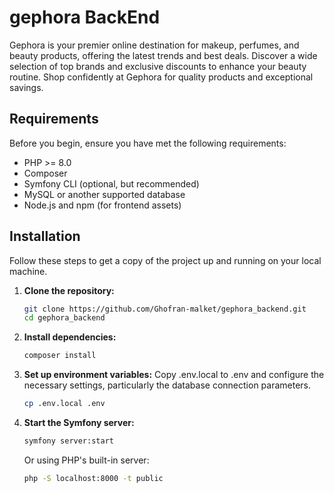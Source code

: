 # gephora BackEnd
Gephora is your premier online destination for makeup, perfumes, and beauty products, offering the latest trends and best deals. Discover a wide selection of top brands and exclusive discounts to enhance your beauty routine. Shop confidently at Gephora for quality products and exceptional savings.

## Requirements
Before you begin, ensure you have met the following requirements:

 - PHP >= 8.0
 - Composer
 - Symfony CLI (optional, but recommended)
 - MySQL or another supported database
 - Node.js and npm (for frontend assets)

## Installation
Follow these steps to get a copy of the project up and running on your local machine.

1. **Clone the repository:**
    ```bash
    git clone https://github.com/Ghofran-malket/gephora_backend.git
    cd gephora_backend
    ```

2. **Install dependencies:**
    ```bash
    composer install
    ```

3. **Set up environment variables:**
    Copy .env.local to .env and configure the necessary settings, particularly the database connection parameters.
    ```bash
    cp .env.local .env
    ```

6. **Start the Symfony server:**

    ```bash
    symfony server:start
    ```

    Or using PHP's built-in server:

    ```bash
    php -S localhost:8000 -t public
    ```
